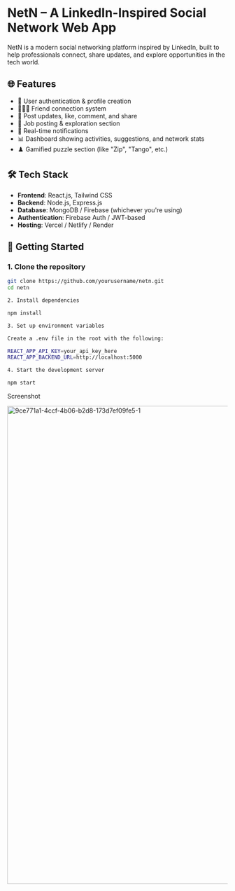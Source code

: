 # NetN – A LinkedIn-Inspired Social Network Web App

NetN is a modern social networking platform inspired by LinkedIn, built to help professionals connect, share updates, and explore opportunities in the tech world.

## 🌐 Features

- 🔗 User authentication & profile creation
- 🧑‍🤝‍🧑 Friend connection system
- 📝 Post updates, like, comment, and share
- 💼 Job posting & exploration section
- 🔔 Real-time notifications
- 📊 Dashboard showing activities, suggestions, and network stats
- ♟️ Gamified puzzle section (like "Zip", "Tango", etc.)

## 🛠️ Tech Stack

- **Frontend**: React.js, Tailwind CSS
- **Backend**: Node.js, Express.js
- **Database**: MongoDB / Firebase (whichever you're using)
- **Authentication**: Firebase Auth / JWT-based
- **Hosting**: Vercel / Netlify / Render

## 🚀 Getting Started

### 1. Clone the repository

```bash
git clone https://github.com/yourusername/netn.git
cd netn

2. Install dependencies

npm install

3. Set up environment variables

Create a .env file in the root with the following:

REACT_APP_API_KEY=your_api_key_here
REACT_APP_BACKEND_URL=http://localhost:5000

4. Start the development server

npm start
```
Screenshot

<img width="1919" height="1092" alt="9ce771a1-4ccf-4b06-b2d8-173d7ef09fe5-1" src="https://github.com/user-attachments/assets/34a42736-f43b-4bf3-9210-732761b339ab" />
